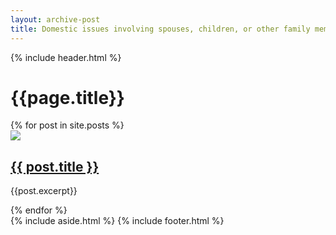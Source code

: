 ```yaml
---
layout: archive-post
title: Domestic issues involving spouses, children, or other family membersDomestic issues involving spouses, children,
---
```


{% include header.html %}
	<h1>{{page.title}}</h1>
<article class="article-col-2">

<div>
	{% for post in site.posts %}
	<div class="archive-list">
		<img src="{{post.featured-image}}">
		<div>
			<h2><a href="{{ post.url }}">{{ post.title }}</a></h2>
			<p>{{post.excerpt}}</p>
		</div>
	</div>
    {% endfor %}
</div>
</div>
<aside>
{% include aside.html %}
{% include footer.html %}
